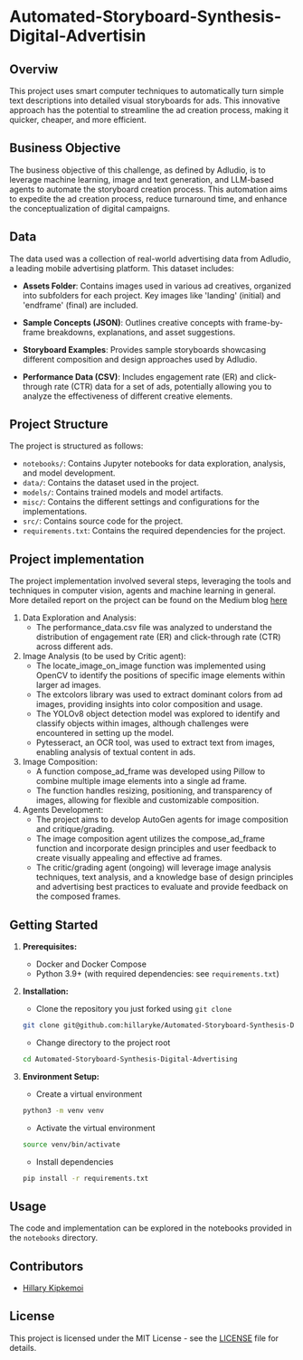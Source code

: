 # Automated-Storyboard-Synthesis-Digital-Advertisin

## Overviw
This project uses smart computer techniques to automatically turn simple text descriptions into detailed visual storyboards for ads. This innovative approach has the potential to streamline the ad creation process, making it quicker, cheaper, and more efficient.

## Business Objective
The business objective of this challenge, as defined by Adludio, is to leverage machine learning, image and text generation, and LLM-based agents to automate the storyboard creation process. This automation aims to expedite the ad creation process, reduce turnaround time, and enhance the conceptualization of digital campaigns.


## Data
The data used was a collection of real-world advertising data from Adludio, a leading mobile advertising platform. This dataset includes:

* **Assets Folder**: Contains images used in various ad creatives, organized into subfolders for each project. Key images like 'landing' (initial) and 'endframe' (final) are included.

* **Sample Concepts (JSON)**: Outlines creative concepts with frame-by-frame breakdowns, explanations, and asset suggestions.

* **Storyboard Examples**: Provides sample storyboards showcasing different composition and design approaches used by Adludio.

* **Performance Data (CSV)**: Includes engagement rate (ER) and click-through rate (CTR) data for a set of ads, potentially allowing you to analyze the effectiveness of different creative elements.

## Project Structure
The project is structured as follows:

- `notebooks/`: Contains Jupyter notebooks for data exploration, analysis, and model development.
- `data/`: Contains the dataset used in the project.
- `models/`: Contains trained models and model artifacts.
- `misc/`: Contains the different settings and configurations for the implementations.
- `src/`: Contains source code for the project.
- `requirements.txt`: Contains the required dependencies for the project.

## Project implementation
The project implementation involved several steps, leveraging the tools and techniques in computer vision, agents and machine learning in general.
More detailed report on the project can be found on the Medium blog [here]()
1. Data Exploration and Analysis:
   - The performance_data.csv file was analyzed to understand the distribution of engagement rate (ER) and click-through rate (CTR) across different ads.
2. Image Analysis (to be used by Critic agent):
   - The locate_image_on_image function was implemented using OpenCV to identify the positions of specific image elements within larger ad images.
   - The extcolors library was used to extract dominant colors from ad images, providing insights into color composition and usage.
   - The YOLOv8 object detection model was explored to identify and classify objects within images, although challenges were encountered in setting up the model.
   - Pytesseract, an OCR tool, was used to extract text from images, enabling analysis of textual content in ads.
3. Image Composition:
   - A function compose_ad_frame was developed using Pillow to combine multiple image elements into a single ad frame.
   - The function handles resizing, positioning, and transparency of images, allowing for flexible and customizable composition.
4. Agents Development:
   - The project aims to develop AutoGen agents for image composition and critique/grading.
   - The image composition agent utilizes the compose_ad_frame function and incorporate design principles and user feedback to create visually appealing and effective ad frames.
   - The critic/grading agent (ongoing) will leverage image analysis techniques, text analysis, and a knowledge base of design principles and advertising best practices to evaluate and provide feedback on the composed frames.

## Getting Started
1. **Prerequisites:**
   - Docker and Docker Compose
   - Python 3.9+ (with required dependencies: see `requirements.txt`)

2. **Installation:**
    - Clone the repository you just forked using `git clone`
    ```bash
    git clone git@github.com:hillaryke/Automated-Storyboard-Synthesis-Digital-Advertising.git
    ```
    - Change directory to the project root
    ```bash
    cd Automated-Storyboard-Synthesis-Digital-Advertising
    ```
3. **Environment Setup:**
    - Create a virtual environment
    ```bash
    python3 -m venv venv
    ```
    - Activate the virtual environment
    ```bash
    source venv/bin/activate
    ```
    - Install dependencies
    ```bash
    pip install -r requirements.txt
    ```
## Usage
The code and implementation can be explored in the notebooks provided in the `notebooks` directory.

## Contributors
- [Hillary Kipkemoi](https://github.com/hillaryke)

## License
This project is licensed under the MIT License - see the [LICENSE](LICENSE) file for details.
